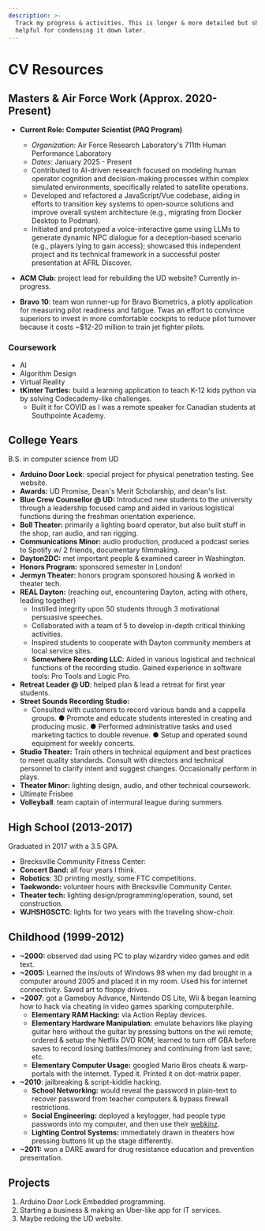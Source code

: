 ```yaml
---
description: >-
  Track my progress & activities. This is longer & more detailed but should be
  helpful for condensing it down later.
---
```


# CV Resources

## Masters & Air Force Work (Approx. 2020-Present)

* **Current Role: Computer Scientist (PAQ Program)**
  * *Organization*: Air Force Research Laboratory's 711th Human Performance Laboratory
  * *Dates*: January 2025 - Present
  * Contributed to AI-driven research focused on modeling human operator cognition and decision-making processes within complex simulated environments, specifically related to satellite operations.
  * Developed and refactored a JavaScript/Vue codebase, aiding in efforts to transition key systems to open-source solutions and improve overall system architecture (e.g., migrating from Docker Desktop to Podman).
  * Initiated and prototyped a voice-interactive game using LLMs to generate dynamic NPC dialogue for a deception-based scenario (e.g., players lying to gain access); showcased this independent project and its technical framework in a successful poster presentation at AFRL Discover.


* **ACM Club:** project lead for rebuilding the UD website? Currently in-progress.
* **Bravo 10**: team won runner-up for Bravo Biometrics, a plotly application for measuring pilot readiness and fatigue. Twas an effort to convince superiors to invest in more comfortable cockpits to reduce pilot turnover because it costs \~$12-20 million to train jet fighter pilots.

### Coursework

* AI
* Algorithm Design
* Virtual Reality
* **tKinter Turtles:** build a learning application to teach K-12 kids python via by solving Codecademy-like challenges.
  * Built it for COVID as I was a remote speaker for Canadian students at Southpointe Academy.

## College Years

B.S. in computer science from UD

* **Arduino Door Lock**: special project for physical penetration testing. See website.
* **Awards:** UD Promise, Dean's Merit Scholarship, and dean's list.
* **Blue Crew Counsellor @ UD:** Introduced new students to the university through a leadership focused camp and aided in various logistical functions during the freshman orientation experience.
* **Boll Theater:** primarily a lighting board operator, but also built stuff in the shop, ran audio, and ran rigging.&#x20;
* **Communications Minor:** audio production, produced a podcast series to Spotify w/ 2 friends, documentary filmmaking.
* **Dayton2DC:** met important people & examined career in Washington.
* **Honors Program:** sponsored semester in London!
* **Jermyn Theater:** honors program sponsored housing & worked in theater tech.
* **REAL Dayton:** (reaching out, encountering Dayton, acting with others, leading together)
  * Instilled integrity upon 50 students through 3 motivational persuasive speeches.&#x20;
  * Collaborated with a team of 5 to develop in-depth critical thinking activities.&#x20;
  * Inspired students to cooperate with Dayton community members at local service sites.&#x20;
  * **Somewhere Recording LLC**: Aided in various logistical and technical functions of the recording studio. Gained experience in software tools: Pro Tools and Logic Pro.
* **Retreat Leader @ UD**: helped plan & lead a retreat for first year students.&#x20;
* **Street Sounds Recording Studio:**&#x20;
  * Consulted with customers to record various bands and a cappella groups. ● Promote and educate students interested in creating and producing music. ● Performed administrative tasks and used marketing tactics to double revenue. ● Setup and operated sound equipment for weekly concerts.
* **Studio Theater:** Train others in technical equipment and best practices to meet quality standards. Consult with directors and technical personnel to clarify intent and suggest changes. Occasionally perform in plays.
* **Theater Minor:** lighting design, audio, and other technical coursework.
* Ultimate Frisbee
* **Volleyball**: team captain of intermural league during summers.

## High School (2013-2017)

Graduated in 2017 with a 3.5 GPA.

* Brecksville Community Fitness Center:&#x20;
* **Concert Band:** all four years I think.&#x20;
* **Robotics**: 3D printing mostly, some FTC competitions.
* **Taekwondo:** volunteer hours with Brecksville Community Center.
* **Theater tech:** lighting design/programming/operation, sound, set construction.
* **WJHSHGSCTC**: lights for two years with the traveling show-choir.

## Childhood (1999-2012)

* **\~2000:** observed dad using PC to play wizardry video games and edit text.
* **\~2005:** Learned the ins/outs of Windows 98 when my dad brought in a computer around 2005 and placed it in my room. Used his for internet connectivity. Saved art to floppy drives.
* **\~2007**: got a Gameboy Advance, Nintendo DS Lite, Wii & began learning how to hack via cheating in video games sparking computerphile.
  * **Elementary RAM Hacking:** via Action Replay devices.
  * **Elementary Hardware Manipulation**: emulate behaviors like playing guitar hero without the guitar by pressing buttons on the wii remote; ordered & setup the Netflix DVD ROM; learned to turn off GBA before saves to record losing battles/money and continuing from last save; etc.
  * **Elementary Computer Usage:** googled Mario Bros cheats & warp-portals with the internet. Typed it. Printed it on dot-matrix paper.&#x20;
* **\~2010**: jailbreaking & script-kiddie hacking.
  * **School Networking:** would reveal the password in plain-text to recover password from teacher computers & bypass firewall restrictions.
  * **Social Engineering:** deployed a keylogger, had people type passwords into my computer, and then use their [webkinz](https://en.wikipedia.org/wiki/Webkinz).
  * **Lighting Control Systems:** immediately drawn in theaters how pressing buttons lit up the stage differently.
* **\~2011:** won a DARE award for drug resistance education and prevention presentation.

## Projects

1. Arduino Door Lock Embedded programming.
2. Starting a business & making an Uber-like app for IT services.
3. Maybe redoing the UD website.



